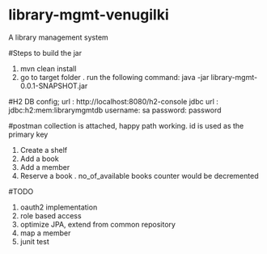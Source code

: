 # library-mgmt-venugilki
A library management system

#Steps to build the jar
1. mvn clean install
2. go to target folder . run the following command:
java -jar library-mgmt-0.0.1-SNAPSHOT.jar

#H2 DB config;
url : http://localhost:8080/h2-console
jdbc url : jdbc:h2:mem:librarymgmtdb
username: sa
password: password
 
#postman collection is attached, happy path working. id is used as the primary key
1. Create a shelf 
2. Add a book
3. Add a member
4. Reserve a book . no_of_available books counter would be decremented

#TODO
1. oauth2 implementation
2. role based access
3. optimize JPA, extend from common repository
4. map a member 
5. junit test
